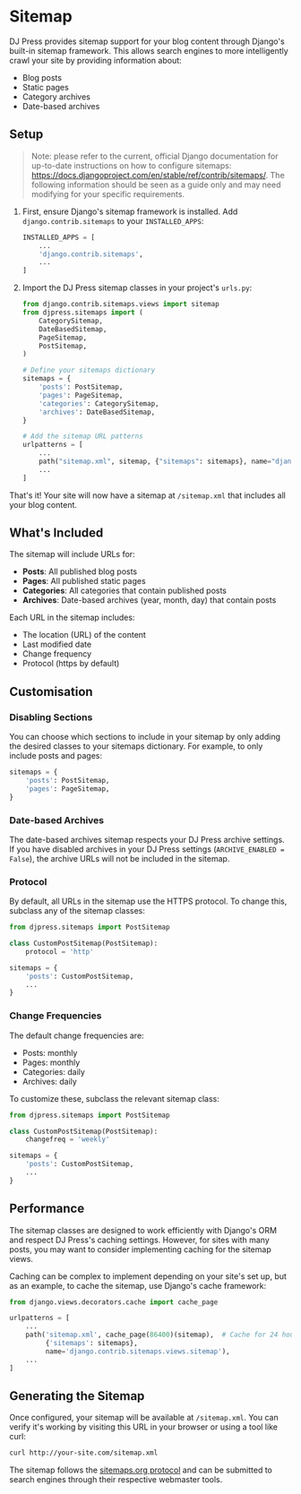 # Sitemap

DJ Press provides sitemap support for your blog content through Django's built-in sitemap framework. This allows search engines to more intelligently crawl your site by providing information about:

- Blog posts
- Static pages
- Category archives
- Date-based archives

## Setup

> Note: please refer to the current, official Django documentation for up-to-date instructions on how to configure sitemaps:
> <https://docs.djangoproject.com/en/stable/ref/contrib/sitemaps/>.
> The following information should be seen as a guide only and may need modifying for your specific requirements.

1. First, ensure Django's sitemap framework is installed. Add `django.contrib.sitemaps` to your `INSTALLED_APPS`:

    ```python
    INSTALLED_APPS = [
        ...
        'django.contrib.sitemaps',
        ...
    ]
    ```

2. Import the DJ Press sitemap classes in your project's `urls.py`:

    ```python
    from django.contrib.sitemaps.views import sitemap
    from djpress.sitemaps import (
        CategorySitemap,
        DateBasedSitemap,
        PageSitemap,
        PostSitemap,
    )

    # Define your sitemaps dictionary
    sitemaps = {
        'posts': PostSitemap,
        'pages': PageSitemap,
        'categories': CategorySitemap,
        'archives': DateBasedSitemap,
    }

    # Add the sitemap URL patterns
    urlpatterns = [
        ...
        path("sitemap.xml", sitemap, {"sitemaps": sitemaps}, name="django.contrib.sitemaps.views.sitemap"),
        ...
    ]
    ```

That's it! Your site will now have a sitemap at `/sitemap.xml` that includes all your blog content.

## What's Included

The sitemap will include URLs for:

- **Posts**: All published blog posts
- **Pages**: All published static pages
- **Categories**: All categories that contain published posts
- **Archives**: Date-based archives (year, month, day) that contain posts

Each URL in the sitemap includes:

- The location (URL) of the content
- Last modified date
- Change frequency
- Protocol (https by default)

## Customisation

### Disabling Sections

You can choose which sections to include in your sitemap by only adding the desired classes to your sitemaps dictionary. For example, to only include posts and pages:

```python
sitemaps = {
    'posts': PostSitemap,
    'pages': PageSitemap,
}
```

### Date-based Archives

The date-based archives sitemap respects your DJ Press archive settings. If you have disabled archives in your DJ Press settings (`ARCHIVE_ENABLED = False`), the archive URLs will not be included in the sitemap.

### Protocol

By default, all URLs in the sitemap use the HTTPS protocol. To change this, subclass any of the sitemap classes:

```python
from djpress.sitemaps import PostSitemap

class CustomPostSitemap(PostSitemap):
    protocol = 'http'

sitemaps = {
    'posts': CustomPostSitemap,
    ...
}
```

### Change Frequencies

The default change frequencies are:

- Posts: monthly
- Pages: monthly
- Categories: daily
- Archives: daily

To customize these, subclass the relevant sitemap class:

```python
from djpress.sitemaps import PostSitemap

class CustomPostSitemap(PostSitemap):
    changefreq = 'weekly'

sitemaps = {
    'posts': CustomPostSitemap,
    ...
}
```

## Performance

The sitemap classes are designed to work efficiently with Django's ORM and respect DJ Press's caching settings. However, for sites with many posts, you may want to consider implementing caching for the sitemap views.

Caching can be complex to implement depending on your site's set up, but as an example, to cache the sitemap, use Django's cache framework:

```python
from django.views.decorators.cache import cache_page

urlpatterns = [
    ...
    path('sitemap.xml', cache_page(86400)(sitemap),  # Cache for 24 hours
         {'sitemaps': sitemaps},
         name='django.contrib.sitemaps.views.sitemap'),
    ...
]
```

## Generating the Sitemap

Once configured, your sitemap will be available at `/sitemap.xml`. You can verify it's working by visiting this URL in your browser or using a tool like curl:

```bash
curl http://your-site.com/sitemap.xml
```

The sitemap follows the [sitemaps.org protocol](https://www.sitemaps.org/protocol.html) and can be submitted to search engines through their respective webmaster tools.
